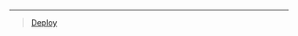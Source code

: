 
***

> [Deploy](https://dashboard.heroku.com/new?template=https://github.com/ravindu01manoj/Deploy-Xnxx-c)
